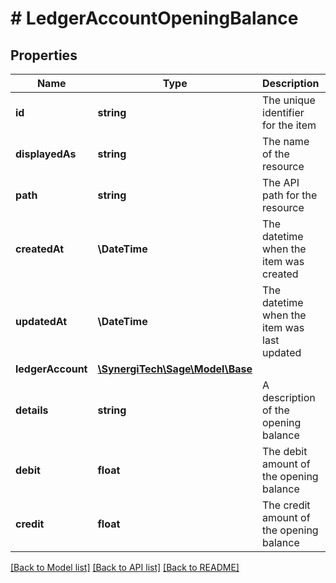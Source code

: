 # # LedgerAccountOpeningBalance

## Properties

Name | Type | Description | Notes
------------ | ------------- | ------------- | -------------
**id** | **string** | The unique identifier for the item | [optional]
**displayedAs** | **string** | The name of the resource | [optional]
**path** | **string** | The API path for the resource | [optional]
**createdAt** | **\DateTime** | The datetime when the item was created | [optional]
**updatedAt** | **\DateTime** | The datetime when the item was last updated | [optional]
**ledgerAccount** | [**\SynergiTech\Sage\Model\Base**](Base.md) |  | [optional]
**details** | **string** | A description of the opening balance | [optional]
**debit** | **float** | The debit amount of the opening balance | [optional]
**credit** | **float** | The credit amount of the opening balance | [optional]

[[Back to Model list]](../../README.md#models) [[Back to API list]](../../README.md#endpoints) [[Back to README]](../../README.md)
